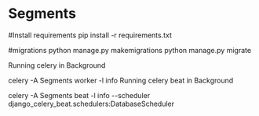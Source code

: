 # Segments
#Install requirements
pip install -r requirements.txt

#migrations
python manage.py makemigrations
python manage.py migrate

Running celery in Background

celery -A Segments worker -l info
Running celery beat in Background

celery -A Segments beat -l info --scheduler django_celery_beat.schedulers:DatabaseScheduler